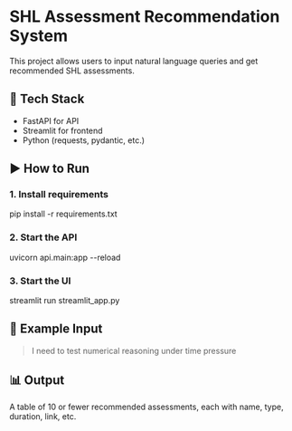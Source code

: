 # SHL Assessment Recommendation System

This project allows users to input natural language queries and get recommended SHL assessments.

## 🔧 Tech Stack
- FastAPI for API
- Streamlit for frontend
- Python (requests, pydantic, etc.)

## ▶️ How to Run

### 1. Install requirements
pip install -r requirements.txt

### 2. Start the API
uvicorn api.main:app --reload

### 3. Start the UI
streamlit run streamlit_app.py

## 📌 Example Input

> I need to test numerical reasoning under time pressure

## 📊 Output

A table of 10 or fewer recommended assessments, each with name, type, duration, link, etc.
